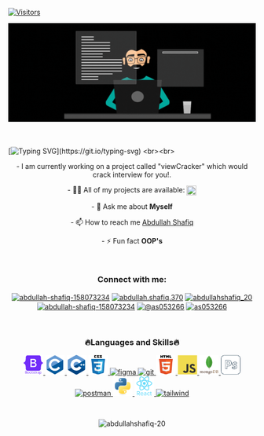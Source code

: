 [![Visitors](https://api.visitorbadge.io/api/visitors?path=https%3A%2F%2Fgithub.com%2Fabdullahshafiq-20%2Fabdullahshafiq-20&label=Visitors&labelColor=%23545a61&countColor=%23bef9c6&style=flat&labelStyle=upper)](https://visitorbadge.io/status?path=https%3A%2F%2Fgithub.com%2Fabdullahshafiq-20%2Fabdullahshafiq-20)

![link](https://github.com/abdullahshafiq-20/abdullahshafiq-20/blob/main/sources/banner.gif)


<br> <br>
[![Typing SVG](https://readme-typing-svg.herokuapp.com?font=Fira+Code&weight=700&size=46&duration=4000&pause=1000&color=02AB9E&center=true&vCenter=true&width=1100&lines=Hey%2C+Folks!;I+am+Abdullah+Shafiq;Nice+to+meet+you!)](https://git.io/typing-svg)
<br><br>

<p align=center>- I am currently working on a project called "viewCracker" which would crack interview for you!. </p>

<p align=center>- 👨‍💻 All of my projects are available: <a href="https://abdullahshafiq.tech/"><img src="https://res.cloudinary.com/dkb1rdtmv/image/upload/v1725112038/logo_buw83l.png" width=20px height=20px align=center /></a></p>

<p align=center>- 💬 Ask me about <b>Myself</b></p>

<p align=center>- 📫 How to reach me <a href="mailto:as053266@gmail.com">Abdullah Shafiq</a></p>

<p align=center>- ⚡ Fun fact <b>OOP's</b></p>

<br>
<h3 align="center">Connect with me:</h3>
<p align="center">
  <a href="https://linkedin.com/in/abdullah-shafiq-158073234" target="blank"><img align="center" src="https://raw.githubusercontent.com/rahuldkjain/github-profile-readme-generator/master/src/images/icons/Social/linked-in-alt.svg" alt="abdullah-shafiq-158073234" height="30" width="40" /></a>
<a href="https://fb.com/abdullah.shafiq.370" target="blank"><img align="center" src="https://raw.githubusercontent.com/rahuldkjain/github-profile-readme-generator/master/src/images/icons/Social/facebook.svg" alt="abdullah.shafiq.370" height="30" width="40" /></a>
<a href="https://instagram.com/abdullahshafiq_20" target="blank"><img align="center" src="https://raw.githubusercontent.com/rahuldkjain/github-profile-readme-generator/master/src/images/icons/Social/instagram.svg" alt="abdullahshafiq_20" height="30" width="40" /></a>
<a href="https://abdullahshafiq.tech/" target="blank"><img align="center" src="https://res.cloudinary.com/dkb1rdtmv/image/upload/v1725112038/logo_buw83l.png" alt="abdullah-shafiq-158073234" height="35" width="35" /></a>
<a href="https://medium.com/@as053266" target="blank"><img align="center" src="https://raw.githubusercontent.com/rahuldkjain/github-profile-readme-generator/master/src/images/icons/Social/medium.svg" alt="@as053266" height="30" width="40" /></a>
<a href="https://www.leetcode.com/as053266" target="blank"><img align="center" src="https://raw.githubusercontent.com/rahuldkjain/github-profile-readme-generator/master/src/images/icons/Social/leet-code.svg" alt="as053266" height="30" width="40" /></a>
</p>
<br>

<h3 align="center">🔥Languages and Skills🔥</h3>
<p align="center"> <a href="https://getbootstrap.com" target="_blank" rel="noreferrer"> <img src="https://raw.githubusercontent.com/devicons/devicon/master/icons/bootstrap/bootstrap-plain-wordmark.svg" alt="bootstrap" width="40" height="40"/> </a> <a href="https://www.cprogramming.com/" target="_blank" rel="noreferrer"> <img src="https://raw.githubusercontent.com/devicons/devicon/master/icons/c/c-original.svg" alt="c" width="40" height="40"/> </a> <a href="https://www.w3schools.com/cpp/" target="_blank" rel="noreferrer"> <img src="https://raw.githubusercontent.com/devicons/devicon/master/icons/cplusplus/cplusplus-original.svg" alt="cplusplus" width="40" height="40"/> </a> <a href="https://www.w3schools.com/css/" target="_blank" rel="noreferrer"> <img src="https://raw.githubusercontent.com/devicons/devicon/master/icons/css3/css3-original-wordmark.svg" alt="css3" width="40" height="40"/> </a> <a href="https://www.figma.com/" target="_blank" rel="noreferrer"> <img src="https://www.vectorlogo.zone/logos/figma/figma-icon.svg" alt="figma" width="40" height="40"/> </a> <a href="https://git-scm.com/" target="_blank" rel="noreferrer"> <img src="https://www.vectorlogo.zone/logos/git-scm/git-scm-icon.svg" alt="git" width="40" height="40"/> </a> <a href="https://www.w3.org/html/" target="_blank" rel="noreferrer"> <img src="https://raw.githubusercontent.com/devicons/devicon/master/icons/html5/html5-original-wordmark.svg" alt="html5" width="40" height="40"/> </a> <a href="https://developer.mozilla.org/en-US/docs/Web/JavaScript" target="_blank" rel="noreferrer"> <img src="https://raw.githubusercontent.com/devicons/devicon/master/icons/javascript/javascript-original.svg" alt="javascript" width="40" height="40"/> </a> <a href="https://www.mongodb.com/" target="_blank" rel="noreferrer"> <img src="https://raw.githubusercontent.com/devicons/devicon/master/icons/mongodb/mongodb-original-wordmark.svg" alt="mongodb" width="40" height="40"/> </a> <a href="https://www.photoshop.com/en" target="_blank" rel="noreferrer"> <img src="https://raw.githubusercontent.com/devicons/devicon/master/icons/photoshop/photoshop-line.svg" alt="photoshop" width="40" height="40"/> </a> <a href="https://postman.com" target="_blank" rel="noreferrer"> <img src="https://www.vectorlogo.zone/logos/getpostman/getpostman-icon.svg" alt="postman" width="40" height="40"/> </a> <a href="https://www.python.org" target="_blank" rel="noreferrer"> <img src="https://raw.githubusercontent.com/devicons/devicon/master/icons/python/python-original.svg" alt="python" width="40" height="40"/> </a> <a href="https://reactjs.org/" target="_blank" rel="noreferrer"> <img src="https://raw.githubusercontent.com/devicons/devicon/master/icons/react/react-original-wordmark.svg" alt="react" width="40" height="40"/> </a> <a href="https://tailwindcss.com/" target="_blank" rel="noreferrer"> <img src="https://www.vectorlogo.zone/logos/tailwindcss/tailwindcss-icon.svg" alt="tailwind" width="40" height="40"/> </a> </p>
<br>
<!-- <p align=center>&nbsp;<img align="center" src="https://github-readme-stats.vercel.app/api?username=abdullahshafiq-20&show_icons=true&locale=en&bg_color=0,EC6C6C,FFD479,FFFC79,73FA79&theme=graywhite"" alt="abdullahshafiq-20" /> 
</p> -->

<p align="center">
  <img src="https://github-readme-stats.vercel.app/api/top-langs?username=abdullahshafiq-20&show_icons=true&locale=en&layout=compact&bg_color=0,EC6C6C,FFD479,FFFC79,73FA79&theme=graywhite" alt="abdullahshafiq-20" />
</p>





